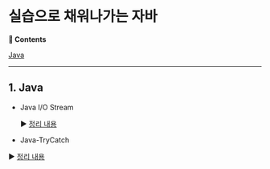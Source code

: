# 실습으로 채워나가는 자바

**:book: Contents**

[Java](#1-java)

---

## 1. Java
* Java I/O Stream

  :arrow_forward: [정리 내용](/contents/Java-IO-Stream.md)

-  Java-TryCatch

  :arrow_forward: [정리 내용]( /contents/Java-TryCatch.md)



  


